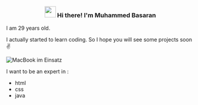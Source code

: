 
<!-- Heading -->
<h3 align="center"><img src = "https://raw.githubusercontent.com/MartinHeinz/MartinHeinz/master/wave.gif" width = 30px> Hi there! I'm Muhammed Basaran</h3>


I am 29 years old.

I actually started to learn coding. So I hope you will see some projects soon ✌

![MacBook im Einsatz](MacCode)

I want to be an expert in : 
- html
- css
- java

